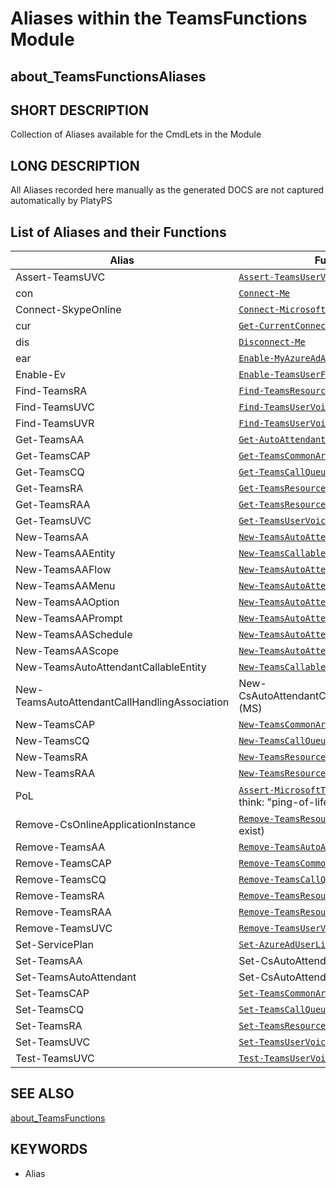 # Aliases within the TeamsFunctions Module

## about_TeamsFunctionsAliases

## SHORT DESCRIPTION

Collection of Aliases available for the CmdLets in the Module

## LONG DESCRIPTION

All Aliases recorded here manually as the generated DOCS are not captured automatically by PlatyPS

## List of Aliases and their Functions

| Alias                                         | Function                                                                                      |
| --------------------------------------------- | --------------------------------------------------------------------------------------------- |
| Assert-TeamsUVC                                 | [`Assert-TeamsUserVoiceConfig`](Assert-TeamsUserVoiceConfig.md)                               |
| con                                           | [`Connect-Me`](Connect-Me.md)                                                             |
| Connect-SkypeOnline                           | [`Connect-MicrosoftTeams`](Connect-MicrosoftTeams.md)                                                             |
| cur                                           | [`Get-CurrentConnection`](Get-CurrentConnection.md)                                                       |
| dis                                           | [`Disconnect-Me`](Disconnect-Me.md)                                                       |
| ear                                           | [`Enable-MyAzureAdAdminRole`](Enable-MyAzureAdAdminRole.md)                                                       |
| Enable-Ev                                     | [`Enable-TeamsUserForEnterpriseVoice`](Enable-TeamsUserForEnterpriseVoice.md)             |
| Find-TeamsRA                                  | [`Find-TeamsResourceAccount`](Find-TeamsResourceAccount.md)                               |
| Find-TeamsUVC                                 | [`Find-TeamsUserVoiceConfig`](Find-TeamsUserVoiceConfig.md)                               |
| Find-TeamsUVR                                 | [`Find-TeamsUserVoiceRouting`](Find-TeamsUserVoiceRouting.md)                             |
| Get-TeamsAA                                   | [`Get-AutoAttendant`](Get-AutoAttendant.md)                                               |
| Get-TeamsCAP                                  | [`Get-TeamsCommonAreaPhone`](Get-TeamsCommonAreaPhone.md)                                 |
| Get-TeamsCQ                                   | [`Get-TeamsCallQueue`](Get-TeamsCallQueue.md)                                             |
| Get-TeamsRA                                   | [`Get-TeamsResourceAccount`](Get-TeamsResourceAccount.md)                                 |
| Get-TeamsRAA                                  | [`Get-TeamsResourceAccountAssociation`](Get-TeamsResourceAccountAssociation.md)           |
| Get-TeamsUVC                                  | [`Get-TeamsUserVoiceConfig`](Get-TeamsUserVoiceConfig.md)                                 |
| New-TeamsAA                                   | [`New-TeamsAutoAttendant`](New-TeamsAutoAttendant.md)                                     |
| New-TeamsAAEntity                             | [`New-TeamsCallableEntity`](New-TeamsCallableEntity.md)         |
| New-TeamsAAFlow                               | [`New-TeamsAutoAttendantCallFlow`](New-TeamsAutoAttendantCallFlow.md)                                     |
| New-TeamsAAMenu                               | [`New-TeamsAutoAttendantMenu`](New-TeamsAutoAttendantMenu.md)                                     |
| New-TeamsAAOption                             | [`New-TeamsAutoAttendantMenuOption`](New-TeamsAutoAttendantMenuOption.md)                                     |
| New-TeamsAAPrompt                             | [`New-TeamsAutoAttendantPrompt`](New-TeamsAutoAttendantPrompt.md)                                     |
| New-TeamsAASchedule                           | [`New-TeamsAutoAttendantSchedule`](New-TeamsAutoAttendantSchedule.md)                                     |
| New-TeamsAAScope                              | [`New-TeamsAutoAttendantDialScope`](New-TeamsAutoAttendantDialScope.md)                                     |
| New-TeamsAutoAttendantCallableEntity          | [`New-TeamsCallableEntity`](New-TeamsCallableEntity.md)         |
| New-TeamsAutoAttendantCallHandlingAssociation | New-CsAutoAttendantCallHandlingAssociation (MS)                                               |
| New-TeamsCAP                                  | [`New-TeamsCommonAreaPhone`](New-TeamsCommonAreaPhone.md)                                 |
| New-TeamsCQ                                   | [`New-TeamsCallQueue`](New-TeamsCallQueue.md)                                             |
| New-TeamsRA                                   | [`New-TeamsResourceAccount`](New-TeamsResourceAccount.md)                                 |
| New-TeamsRAA                                  | [`New-TeamsResourceAccountAssociation`](New-TeamsResourceAccountAssociation.md)           |
| PoL                                           | [`Assert-MicrosoftTeamsConnection`](Assert-MicrosoftTeamsConnection.md) - think: "ping-of-life" |
| Remove-CsOnlineApplicationInstance            | [`Remove-TeamsResourceAccount`](Remove-TeamsResourceAccount.md) (this didn't exist)       |
| Remove-TeamsAA                                | [`Remove-TeamsAutoAttendant`](Remove-TeamsAutoAttendant.md)                               |
| Remove-TeamsCAP                               | [`Remove-TeamsCommonAreaPhone`](Remove-TeamsCommonAreaPhone.md)                           |
| Remove-TeamsCQ                                | [`Remove-TeamsCallQueue`](Remove-TeamsCallQueue.md)                                       |
| Remove-TeamsRA                                | [`Remove-TeamsResourceAccount`](Remove-TeamsResourceAccount.md)                           |
| Remove-TeamsRAA                               | [`Remove-TeamsResourceAccountAssociation`](Remove-TeamsResourceAccountAssociation.md)     |
| Remove-TeamsUVC                               | [`Remove-TeamsUserVoiceConfig`](Remove-TeamsUserVoiceConfig.md)                           |
| Set-ServicePlan                               | [`Set-AzureAdUserLicenseServicePlan`](Set-AzureAdUserLicenseServicePlan.md)               |
| Set-TeamsAA                                   | Set-CsAutoAttendant (MS)                                                                      |
| Set-TeamsAutoAttendant                        | Set-CsAutoAttendant (MS)                                                                      |
| Set-TeamsCAP                                  | [`Set-TeamsCommonAreaPhone`](Set-TeamsCommonAreaPhone.md)                                 |
| Set-TeamsCQ                                   | [`Set-TeamsCallQueue`](Set-TeamsCallQueue.md)                                             |
| Set-TeamsRA                                   | [`Set-TeamsResourceAccount`](Set-TeamsResourceAccount.md)                                 |
| Set-TeamsUVC                                  | [`Set-TeamsUserVoiceConfig`](Set-TeamsUserVoiceConfig.md)                                 |
| Test-TeamsUVC                                 | [`Test-TeamsUserVoiceConfig`](Test-TeamsUserVoiceConfig.md)                               |

## SEE ALSO

[about_TeamsFunctions](about_TeamsFunctions.md)

## KEYWORDS

- Alias
